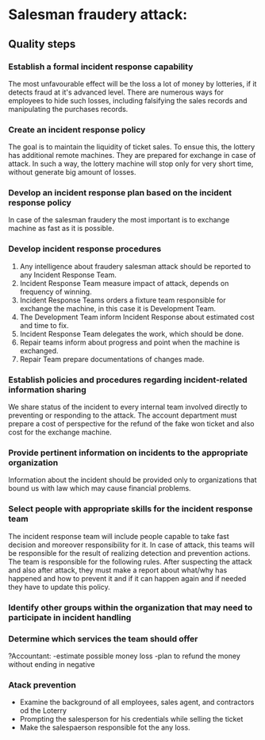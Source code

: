 # Salesman fraudery attack:
## Quality steps
### Establish a formal incident response capability
The most unfavourable effect will be the loss a lot of money by lotteries, if it detects fraud at it's advanced level.
There are numerous ways for employees to hide such losses, including falsifying the sales records and manipulating the purchases records.
### Create an incident response policy
The goal is to maintain the liquidity of ticket sales. To ensue this, the lottery has additional
remote machines. They are prepared for exchange in case of attack. In such a way, the lottery machine will stop only for very short time,
without generate big amount of losses.
### Develop an incident response plan based on the incident response policy
In case of the salesman fraudery the most important is to exchange machine as fast as it is possible. 
### Develop incident response procedures
1. Any intelligence about fraudery salesman attack should be reported to any Incident Response Team.
2. Incident Response Team measure impact of attack, depends on frequency of winning.  
3. Incident Response Teams orders a fixture team responsible for exchange the machine, in this case it is
Development Team.
4. The Development Team inform Incident Response about estimated cost and time to fix.
5. Incident Response Team delegates the work, which should be done.
6. Repair teams inform about progress and point when the machine is exchanged.
7. Repair Team prepare documentations of changes made.
### Establish policies and procedures regarding incident-related information sharing
We share status of the incident to every internal team involved directly to preventing or responding to the attack.
The account department must prepare a cost of perspective for the refund of the fake won ticket and also cost for the exchange machine.
### Provide pertinent information on incidents to the appropriate organization
Information about the incident should be provided only to organizations that bound us with law which may cause financial problems.
### Select people with appropriate skills for the incident response team
The incident response team will include people capable to take fast decision and moreover responsibility for it. In case of attack, this teams
will be responsible for the result of realizing detection and prevention actions.
The team is responsible for the following rules. After suspecting the attack and also after attack, they must make a report about what/why has happened and how to prevent it 
and if it can happen again and if needed they have to update this policy.
### Identify other groups within the organization that may need to participate in incident handling

### Determine which services the team should offer
?Accountant:
 -estimate possible money loss
 -plan to refund the money without ending in negative

### Atack prevention
* Examine the background of all employees, sales agent, and contractors od the Loterry
* Prompting the salesperson for his credentials while selling the ticket
* Make the salespaerson responsible fot the any loss.

